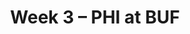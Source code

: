 ---
layout: game
title: Week 3 – PHI at BUF
season: 1999
game_id: 1999_03_PHI_BUF
away_team: PHI
home_team: BUF
---